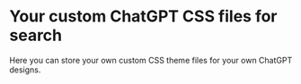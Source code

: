 
# Your custom ChatGPT CSS files for search

Here you can store your own custom CSS theme files for your own ChatGPT designs.
